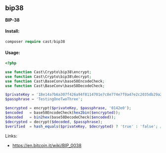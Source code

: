 bip38
---
**BIP-38**

#### Install:
```php
composer require cast/bip38
```

#### Usage:
```php
<?php

use function Cast\Crypto\bip38\encrypt;
use function Cast\Crypto\bip38\decrypt;
use function Cast\BaseConv\base58EncodeCheck;
use function Cast\BaseConv\base58DecodeCheck;

$privateKey = '18e14a7b6a307f426a94f8114701e7c8e774e7f9a47e2c2035db29a206321725';
$passphrase = 'TestingOneTwoThree';

$encrypted = encrypt($privateKey, $passphrase, '0142e0');
$encoded   = base58EncodeCheck(hex2bin($encrypted));
$decoded   = bin2hex(base58DecodeCheck($encoded));
$decrypted = decrypt($decoded, $passphrase);
$verified  = hash_equals($privateKey, $decrypted) ? 'true' : 'false'; // true
```

Links:
* https://en.bitcoin.it/wiki/BIP_0038

